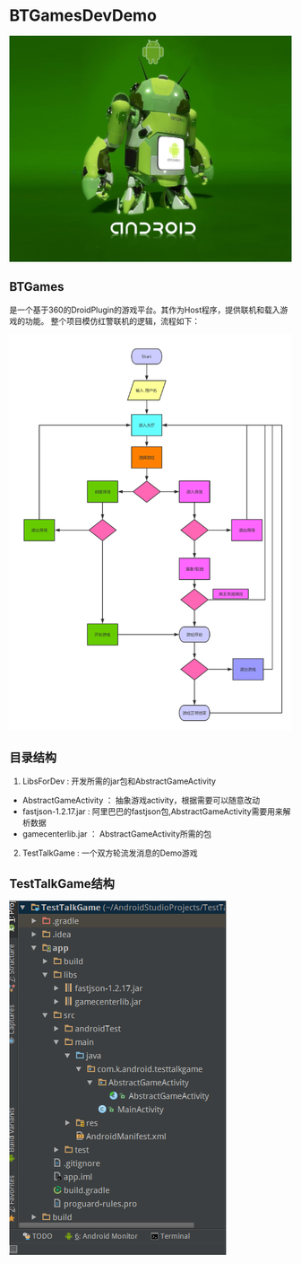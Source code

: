 # BTGamesDevDemo
![main picture](./images/android_power.jpg)


##  BTGames 
  是一个基于360的DroidPlugin的游戏平台。其作为Host程序，提供联机和载入游戏的功能。
  整个项目模仿红警联机的逻辑，流程如下：
  
![project flow](./images/BTGames_Flow.png)

##  目录结构
1.  LibsForDev : 开发所需的jar包和AbstractGameActivity
 * AbstractGameActivity ： 抽象游戏activity，根据需要可以随意改动
 * fastjson-1.2.17.jar : 阿里巴巴的fastjson包,AbstractGameActivity需要用来解析数据
 * gamecenterlib.jar ： AbstractGameActivity所需的包
2.  TestTalkGame : 一个双方轮流发消息的Demo游戏
##  TestTalkGame结构
![android project](./images/android_project.png)

